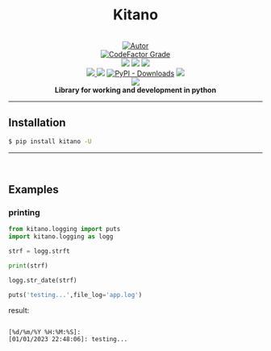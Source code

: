 
<!-- 
<img height='200px' width='200px' src='https://raw.githubusercontent.com/gpftc/covid_br/main/covidbr/img/covidbr_logo.png'> -->

<h1 align='center'>Kitano</h1>
<div align='center'>

<br/>
<a href="https://github.com/reinanbr"><img title="Autor" src="https://img.shields.io/badge/Autor-reinan_br-blue.svg?style=for-the-badge&logo=github"></a>
<br/>
</div>

<div align='center'>
<!-- outros premios e analises -->
<a href='#'><img alt="CodeFactor Grade" src="https://img.shields.io/codefactor/grade/github/reinanbr/kitano?logo=codefactor"></a>
<br/>
<!-- github dados -->
<a href='#'><img src='https://img.shields.io/github/languages/code-size/reinanbr/kitano'></a> <a href='#'><img src='https://img.shields.io/github/commit-activity/m/reinanbr/kitano'></a> <a href='#'><img src='https://img.shields.io/github/last-commit/reinanbr/kitano'></a>
<br/>
<!-- sites de pacotes -->
<a href='https://pypi.org/project/kitano/'><img src='https://img.shields.io/pypi/v/kitano'> </a><a href='#'><img src='https://img.shields.io/pypi/wheel/kitano'></a> <a href='#'><img alt="PyPI - Downloads" src="https://img.shields.io/pypi/dm/kitano"></a> <a href='https://python.org'><img src='https://img.shields.io/github/pipenv/locked/python-version/reinanbr/kitano'>
<br/>
<!-- redes sociais -->
<a href='https://instagram.com/gpftc_ifsfertao/'><img src='https://shields.io/badge/insta-gpftc_ifsertao-violet?logo=instagram&style=flat'></a>
</div>

<div align='center'> <b>Library for working and development in python</b></div>
<hr/>

## Installation

```bash
$ pip install kitano -U
```

<hr>
<br>

## Examples

### printing

```py
from kitano.logging import puts
import kitano.logging as logg

strf = logg.strft

print(strf)

logg.str_date(strf)

puts('testing...',file_log='app.log')

```
result:
```sh

[%d/%m/%Y %H:%M:%S]:
[01/01/2023 22:48:06]: testing... 
```
